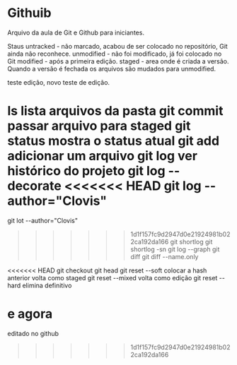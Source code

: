 # Githuib

Arquivo da aula de Git e Github para iniciantes.

Staus
untracked - não marcado, acabou de ser colocado no repositório, Git ainda não reconhece.
unmodified - não foi modificado, já foi colocado no Git
modified - após a primeira edição.
staged - area onde é criada a versão. Quando a versão é fechada os arquivos são mudados para unmodified.

teste edição, novo teste de edição.

ls lista arquivos da pasta
git commit passar arquivo para staged
git status mostra o status atual 
git add adicionar um arquivo
git log ver histórico do projeto
git log --decorate
<<<<<<< HEAD
git log --author="Clovis"
=======
git lot --author="Clovis"
>>>>>>> 1d1f157fc9d2947d0e21924981b022ca192da166
git shortlog 
git shortlog -sn
git log --graph
git diff
git diff --name.only

<<<<<<< HEAD
git checkout
git head
git reset --soft colocar a hash anterior volta como staged
git reset --mixed volta como edição
git reset --hard elimina definitivo

e agora
=======
editado no github
>>>>>>> 1d1f157fc9d2947d0e21924981b022ca192da166
